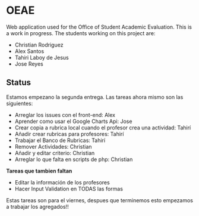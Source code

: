OEAE
====

Web application used for the Office of Student Academic Evaluation.
This is a work in progress. The students working on this project are:

* Christian Rodriguez
* Alex Santos
* Tahiri Laboy de Jesus
* Jose Reyes

Status
---

Estamos empezano la segunda entrega. Las tareas ahora mismo son las siguientes:

* Arreglar los issues con el front-end: Alex
* Aprender como usar el Google Charts Api: Jose
* Crear copia a rubrica local cuando el profesor crea una actividad: Tahirí
* Añadir crear rubricas para profesores: Tahirí
* Trabajar el Banco de Rubricas: Tahirí
* Remover Actividades: Christian
* Añadir y editar criterio: Christian
* Arreglar lo que falta en scripts de php: Christian

**Tareas que tambien faltan**

* Editar la información de los profesores
* Hacer Input Validation en TODAS las formas


Estas tareas son para el viernes, despues que terminemos esto empezamos a trabajar los agregados!!